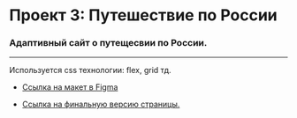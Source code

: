 # Проект 3: Путешествие по России

### Адаптивный сайт о путещесвии по России.

---

Используется css технологии: flex, grid  тд.


* [Ссылка на макет в Figma](https://www.figma.com/file/OyRWEjU6wBwRe1hapzQoLx/Sprint-3%3A-Russia-%2F-desktop-%2B-mobile?node-id=28503%3A0)

* [Ссылка на финальную версию страницы.](https://freebeego.github.io/russian-travel/)
